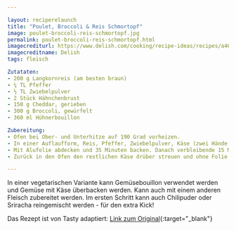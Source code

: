 ```yaml
---

layout: reciperelaunch
title: "Poulet, Broccoli & Reis Schmortopf"
image: poulet-broccoli-reis-schmortopf.jpg
permalink: poulet-broccoli-reis-schmortopf.html
imagecrediturl: https://www.delish.com/cooking/recipe-ideas/recipes/a46772/cheesy-chicken-broccoli-bake-recipe/
imagecreditname: Delish
tags: fleisch

Zutataten:
- 200 g Langkornreis (am besten braun)
- ¼ TL Pfeffer
- ½ TL Zwiebelpulver
- 2 Stück Hähnchenbrust
- 150 g Cheddar, gerieben
- 300 g Broccoli, gewürfelt
- 360 ml Hühnerbouillon

Zubereitung:
- Ofen bei Ober- und Unterhitze auf 190 Grad vorheizen.
- In einer Auflaufform, Reis, Pfeffer, Zwiebelpulver, Käse (zwei Hände voll für später aufbewahren), Broccoli und Hühnerbouillon vermengen. 
- Mit Alufolie abdecken und 35 Minuten backen. Danach verbleibende 15 Minuten die Hähnchenbrust in einer Pfanne gut würzen und fertig braten. 
- Zurück in den Ofen den restlichen Käse drüber streuen und ohne Folie braten bis der Käse  geschmolzen ist (ca. 5 Minuten).

---
```


In einer vegetarischen Variante kann Gemüsebouillon verwendet werden und Gemüse mit Käse überbacken werden. Kann auch mit einem anderen Fleisch zubereitet werden. Im ersten Schritt kann auch Chilipuder oder Sriracha reingemischt werden - für den extra Kick! 

Das Rezept ist von Tasty adaptiert: [Link zum Original](https://tasty.co/recipe/cheesy-chicken-broccoli-bake){:target="_blank"}